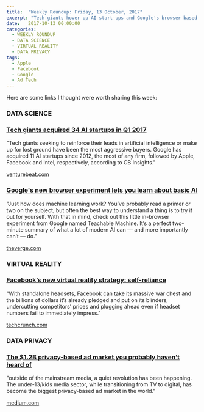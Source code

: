 ```yaml
---
title:  "Weekly Roundup: Friday, 13 October, 2017"
excerpt: "Tech giants hover up AI start-ups and Google's browser based AI experiments."
date:   2017-10-13 00:00:00
categories:
  - WEEKLY ROUNDUP
  - DATA SCIENCE
  - VIRTUAL REALITY
  - DATA PRIVACY
tags:
  - Apple
  - Facebook
  - Google
  - Ad Tech
---
```


Here are some links I thought were worth sharing this week:

<h3 class="category">DATA SCIENCE</h3>

<div class="item">
  <h3 class="item-header">
    <a href="https://venturebeat.com/2017/05/28/tech-giants-acquired-34-ai-startups-in-q1-2017/">Tech giants acquired 34 AI startups in Q1 2017</a>
  </h3>
  <p>
    "Tech giants seeking to reinforce their leads in artificial intelligence or make up for lost ground have been the most aggressive buyers. Google has acquired 11 AI startups since 2012, the most of any firm, followed by Apple, Facebook and Intel, respectively, according to CB Insights."
  </p>
  <span class="item-footer">
    <a href="https://venturebeat.com/2017/05/28/tech-giants-acquired-34-ai-startups-in-q1-2017/">venturebeat.com</a>
  </span>
</div>

<div class="item">
  <h3 class="item-header">
    <a href="https://www.theverge.com/tldr/2017/10/9/16447006/google-teachable-machine-learning-ai-experiment">Google's new browser experiment lets you learn about basic AI</a>
  </h3>
  <p>
    "Just how does machine learning work? You’ve probably read a primer or two on the subject, but often the best way to understand a thing is to try it out for yourself. With that in mind, check out this little in-browser experiment from Google named Teachable Machine. It’s a perfect two-minute summary of what a lot of modern AI can — and more importantly can’t — do."
  </p>
  <span class="item-footer">
    <a href="https://www.theverge.com/tldr/2017/10/9/16447006/google-teachable-machine-learning-ai-experiment">theverge.com</a>
  </span>
</div>

<h3 class="category">VIRTUAL REALITY</h3>

<div class="item">
  <h3 class="item-header">
    <a href="https://techcrunch.com/2017/10/11/facebooks-new-virtual-reality-strategy-self-reliance/">Facebook’s new virtual reality strategy: self-reliance</a>
  </h3>
  <p>
    "With standalone headsets, Facebook can take its massive war chest and the billions of dollars it’s already pledged and put on its blinders, undercutting competitors’ prices and plugging ahead even if headset numbers fail to immediately impress."
  </p>
  <span class="item-footer">
    <a href="https://techcrunch.com/2017/10/11/facebooks-new-virtual-reality-strategy-self-reliance/">techcrunch.com</a>
  </span>
</div>

<h3 class="category">DATA PRIVACY</h3>

<div class="item">
  <h3 class="item-header">
    <a href="https://medium.com/@mrdylancollins/the-1-2b-privacy-based-ad-market-you-probably-havent-heard-of-c894303f2025">The $1.2B privacy-based ad market you probably haven’t heard of</a>
  </h3>
  <p>
    "outside of the mainstream media, a quiet revolution has been happening. The under-13/kids media sector, while transitioning from TV to digital, has become the biggest privacy-based ad market in the world."
  </p>
  <span class="item-footer">
    <a href="https://medium.com/@mrdylancollins/the-1-2b-privacy-based-ad-market-you-probably-havent-heard-of-c894303f2025">medium.com</a>
  </span>
</div>






